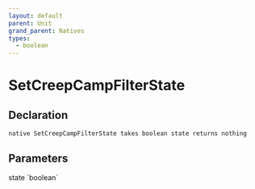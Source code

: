 ```yaml
---
layout: default
parent: Unit
grand_parent: Natives
types:
  - boolean
---
```


# SetCreepCampFilterState

## Declaration

```
native SetCreepCampFilterState takes boolean state returns nothing
```

## Parameters
<dl>
  <dt>state `boolean`</dt>
  <dd></dd>
</dl>